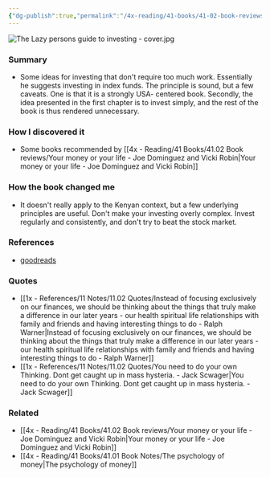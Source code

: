 ```yaml
---
{"dg-publish":true,"permalink":"/4x-reading/41-books/41-02-book-reviews/the-lazy-person-s-guide-to-investing-paul-farrell/","title":"The Lazy Person's Guide to Investing - Paul Farrell","created":"2024-01-18T08:51:06.000+03:00","updated":"2024-02-14T20:17:40.426+03:00"}
---
```


![The Lazy persons guide to investing - cover.jpg](/img/user/4x%20-%20Reading/41%20Books/41.02%20Book%20reviews/The%20Lazy%20persons%20guide%20to%20investing%20-%20cover.jpg)
### Summary
- Some ideas for investing that don't require too much work. Essentially he suggests investing in index funds. The principle is sound, but a few caveats. One is that it is a strongly USA- centered book. Secondly, the idea presented in the first chapter is to invest simply, and the rest of the book is thus rendered unnecessary.

### How I discovered it
- Some books recommended by [[4x - Reading/41 Books/41.02 Book reviews/Your money or your life - Joe Dominguez and Vicki Robin\|Your money or your life - Joe Dominguez and Vicki Robin]]

### How the book changed me
- It doesn't really apply to the Kenyan context, but a few underlying principles are useful. Don't make your investing overly complex. Invest regularly and consistently, and don't try to beat the stock market.

### References
- [goodreads](https://www.goodreads.com/book/show/24491.The_Lazy_Person_s_Guide_to_Investing)

### Quotes
- [[1x - References/11 Notes/11.02 Quotes/Instead of focusing exclusively on our finances, we should be thinking about the things that truly make a difference in our later years - our health spiritual life relationships with family and friends and having interesting things to do - Ralph Warner\|Instead of focusing exclusively on our finances, we should be thinking about the things that truly make a difference in our later years - our health spiritual life relationships with family and friends and having interesting things to do - Ralph Warner]]
- [[1x - References/11 Notes/11.02 Quotes/You need to do your own Thinking. Dont get caught up in mass hysteria. - Jack Scwager\|You need to do your own Thinking. Dont get caught up in mass hysteria. - Jack Scwager]]

### Related
- [[4x - Reading/41 Books/41.02 Book reviews/Your money or your life - Joe Dominguez and Vicki Robin\|Your money or your life - Joe Dominguez and Vicki Robin]]
- [[4x - Reading/41 Books/41.01 Book Notes/The psychology of money\|The psychology of money]]
